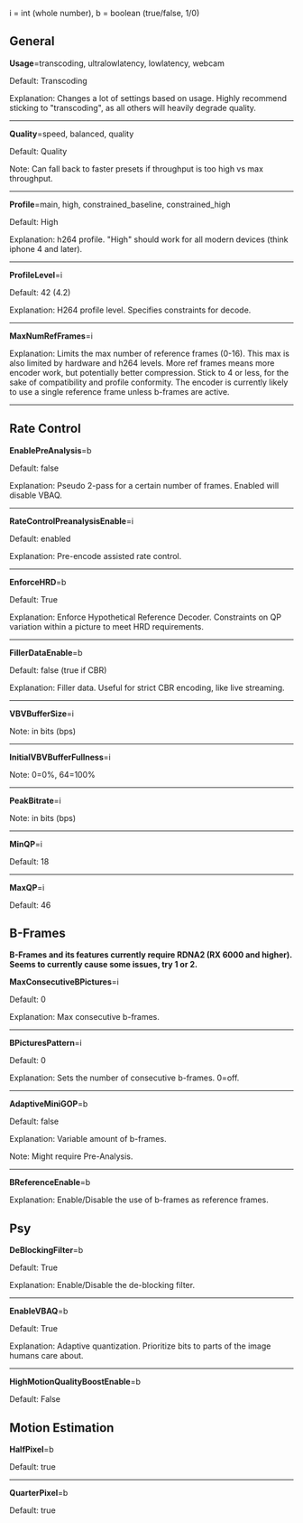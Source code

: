 i = int (whole number),
b = boolean (true/false, 1/0)

## General

**Usage**=transcoding, ultralowlatency, lowlatency, webcam

Default: Transcoding

Explanation: Changes a lot of settings based on usage. Highly recommend sticking to "transcoding", as all others will heavily degrade quality.
***
**Quality**=speed, balanced, quality

Default: Quality

Note: Can fall back to faster presets if throughput is too high vs max throughput.
***
**Profile**=main, high, constrained_baseline, constrained_high

Default: High

Explanation: h264 profile. "High" should work for all modern devices (think iphone 4 and later).
***
**ProfileLevel**=i

Default: 42 (4.2)

Explanation: H264 profile level. Specifies constraints for decode.
***
**MaxNumRefFrames**=i

Explanation: Limits the max number of reference frames (0-16). This max is also limited by hardware and h264 levels. More ref frames means more encoder work, but potentially better compression. Stick to 4 or less, for the sake of compatibility and profile conformity. The encoder is currently likely to use a single reference frame unless b-frames are active.
***
## Rate Control

**EnablePreAnalysis**=b

Default: false

Explanation: Pseudo 2-pass for a certain number of frames. Enabled will disable VBAQ.
***
**RateControlPreanalysisEnable**=i

Default: enabled

Explanation: Pre-encode assisted rate control.
***
**EnforceHRD**=b

Default: True

Explanation: Enforce Hypothetical Reference Decoder. Constraints on QP variation within a picture to meet HRD requirements.
***
**FillerDataEnable**=b

Default: false (true if CBR)

Explanation: Filler data. Useful for strict CBR encoding, like live streaming.
***
**VBVBufferSize**=i

Note: in bits (bps)
***
**InitialVBVBufferFullness**=i

Note: 0=0%, 64=100%
***
**PeakBitrate**=i

Note: in bits (bps)
***
**MinQP**=i

Default: 18
***
**MaxQP**=i

Default: 46

## B-Frames
**B-Frames and its features currently require RDNA2 (RX 6000 and higher). Seems to currently cause some issues, try 1 or 2.**

**MaxConsecutiveBPictures**=i

Default: 0

Explanation: Max consecutive b-frames.
***
**BPicturesPattern**=i

Default: 0

Explanation: Sets the number of consecutive b-frames. 0=off.
***
**AdaptiveMiniGOP**=b

Default: false

Explanation: Variable amount of b-frames.

Note: Might require Pre-Analysis.
***
**BReferenceEnable**=b

Explanation: Enable/Disable the use of b-frames as reference frames.

## Psy

**DeBlockingFilter**=b

Default: True

Explanation: Enable/Disable the de-blocking filter.
***
**EnableVBAQ**=b

Default: True

Explanation: Adaptive quantization. Prioritize bits to parts of the image humans care about.
***
**HighMotionQualityBoostEnable**=b

Default: False

## Motion Estimation

**HalfPixel**=b

Default: true
***
**QuarterPixel**=b

Default: true